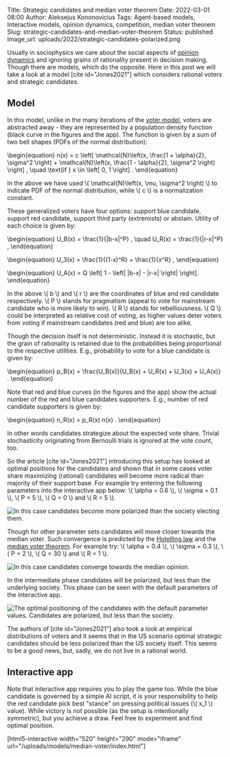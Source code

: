 Title: Strategic candidates and median voter theorem
Date: 2022-03-01 08:00
Author: Aleksejus Kononovicius
Tags: Agent-based models, Interactive models, opinion dynamics, competition, median voter theorem
Slug: strategic-candidates-and-median-voter-theorem
Status: published
Image_url: uploads/2022/strategic-candidates-polarized.png

Usually in sociophysics we care about the social aspects of [opinion
dynamics](/tag/opinion-dynamics) and ignoring grains of rationality present
in decision making. Though there are models, which do the opposite. Here in
this post we will take a look at a model [cite id="Jones2021"] which
considers rational voters and strategic candidates.
<!--more-->

## Model

In this model, unlike in the many iterations of the [voter
model](/tag/voter-model), voters are abstracted away - they are represented
by a population density function (black curve in the figures and the app).
The function is given by a sum of two bell shapes (PDFs of the normal
distribution):

\begin{equation}
n(x) = c \left[ \mathcal{N}\left(x, \frac{1 + \alpha}{2}, \sigma^2 \right) +
    \mathcal{N}\left(x, \frac{1 - \alpha}{2}, \sigma^2 \right) \right] ,
    \quad \text{if } x \in \left[ 0, 1 \right] .
\end{equation}

In the above we have used \\\( \mathcal{N}\left(x, \mu, \sigma^2 \right) \\\)
to indicate PDF of the normal distribution, while \\\( c \\\) is a
normalization constant.

These generalized voters have four options: support blue candidate, support
red candidate, support third party (extremists) or abstain. Utility of each
choice is given by:

\begin{equation}
    U\_B(x) = \frac{1}{|b-x|^P} , \quad U\_R(x) = \frac{1}{|r-x|^P} ,
\end{equation}

\begin{equation}
    U\_3(x) = \frac{1}{(1-x)^R} + \frac{1}{x^R} , 
\end{equation}

\begin{equation}
    U\_A(x) = Q \left[ 1 - \left| |b-x| - |r-x| \right| \right].
\end{equation}

In the above \\\( b \\\) and \\\( r \\\) are the coordinates of blue and red
candidate respectively. \\\( P \\\) stands for pragmatism (appeal to vote
for mainstream candidate who is more likely to win). \\\( R \\\) stands for
rebelliousness. \\\( Q \\\) could be interpreted as relative cost of voting,
as higher values deter voters from voting if mainstream candidates (red and
blue) are too alike.

Though the decision itself is not deterministic. Instead it is stochastic,
but the grain of rationality is retained due to the probabilities being
proportional to the respective utilities. E.g., probability to vote for a
blue candidate is given by:

\begin{equation}
    p\_B(x) = \frac{U\_B(x)}{U\_B(x) + U\_R(x) + U\_3(x) + U\_A(x)} .
\end{equation}

Note that red and blue curves (in the figures and the app) show the actual
number of the red and blue candidates supporters. E.g., number of red
candidate supporters is given by:

\begin{equation}
    n\_R(x) = p\_R(x) n(x) .
\end{equation}

In other words candidates strategize about the expected vote share. Trivial
stochasticity originating from Bernoulli trials is ignored at the vote
count, too.

So the article [cite id="Jones2021"] introducing this setup has looked at
optimal positions for the candidates and shown that in some cases voter
share maximizing (rational) candidates will become more radical than
majority of their support base. For example try entering the following
parameters into the interactive app below: \\\( \alpha = 0.6 \\\),
\\\( \sigma = 0.1 \\\), \\\( P = 5 \\\), \\\( Q = 0 \\\) and \\\( R = 5
\\\).

![In this case candidates become more polarized than the society electing
them.]({static}/uploads/2022/strategic-candidates-polarized.png "In this case
candidates (vertical lines) become more polarized than the society electing
them.")

Though for other parameter sets candidates will move closer towards the
median voter. Such convergence is predicted by the [Hotelling
law]({filename}/articles/2014/hotelling-law.md) and the [median voter
theorem](/tag/median-voter-theorem). For example try: \\\( \alpha = 0.4 \\\),
\\\( \sigma = 0.3 \\\), \\\( P = 2 \\\), \\\( Q = 30 \\\) and \\\( R = 1 \\\).

![In this case candidates converge towards the median
opinion.]({static}/uploads/2022/strategic-candidates-median.png "In this case
candidates (vertical lines) converge towards the median opinion.")

In the intermediate phase candidates will be polarized, but less than the
underlying society. This phase can be seen with the default parameters of
the interactive app.

![The optimal positioning of the candidates with the default parameter values. Candidates are polarized, but less than the society.]({static}/uploads/2022/strategic-candidates-less-polarized.png "The optimal positioning of the candidates (vertical lines) with the default parameter values. Candidates are polarized, but less than the society.")

The authors of [cite id="Jones2021"] also took a look at empirical
distributions of voters and it seems that in the US scenario optimal
strategic candidates should be less polarized than the US society itself.
This seems to be a good news, but, sadly, we do not live in a rational world.

## Interactive app

Note that interactive app requires you to play the game too. While the blue
candidate is governed by a simple AI script, it is your responsibility to
help the red candidate pick best "stance" on pressing political issues
(\\\( x\_1 \\\) value). While victory is not possible (as the setup is
intentionally symmetric), but you achieve a draw. Feel free to experiment and
find optimal position.

[html5-interactive width="520" height="290" mode="iframe"
url="/uploads/models/median-voter/index.html"]
